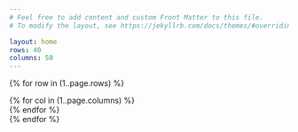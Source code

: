 ```yaml
---
# Feel free to add content and custom Front Matter to this file.
# To modify the layout, see https://jekyllrb.com/docs/themes/#overriding-theme-defaults

layout: home
rows: 40
columns: 50
---
```


{% for row in (1..page.rows) %}
<div class="d-flex gridrow {{ page.rows }} {{ page.columns }}">
{% for col in (1..page.columns) %}
<div class="cell l8" id="{{ row }}-{{ col }}"> </div>
{% endfor %}
</div>
{% endfor %}


